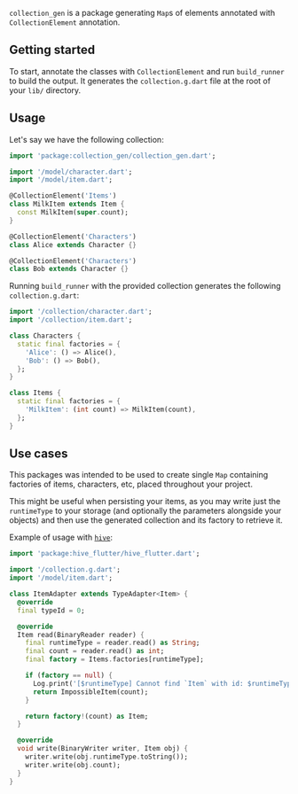 `collection_gen` is a package generating `Map`s of elements annotated with `CollectionElement` annotation.




## Getting started

To start, annotate the classes with `CollectionElement` and run `build_runner` to build the output. It generates the `collection.g.dart` file at the root of your `lib/` directory.




## Usage

Let's say we have the following collection:
```dart
import 'package:collection_gen/collection_gen.dart';

import '/model/character.dart';
import '/model/item.dart';

@CollectionElement('Items')
class MilkItem extends Item {
  const MilkItem(super.count);
}

@CollectionElement('Characters')
class Alice extends Character {}

@CollectionElement('Characters')
class Bob extends Character {}
```

Running `build_runner` with the provided collection generates the following `collection.g.dart`:

```dart
import '/collection/character.dart';
import '/collection/item.dart';

class Characters {
  static final factories = {
    'Alice': () => Alice(),
    'Bob': () => Bob(),
  };
}

class Items {
  static final factories = {
    'MilkItem': (int count) => MilkItem(count),
  };
}
```




## Use cases

This packages was intended to be used to create single `Map` containing factories of items, characters, etc, placed throughout your project.

This might be useful when persisting your items, as you may write just the `runtimeType` to your storage (and optionally the parameters alongside your objects) and then use the generated collection and its factory to retrieve it.

Example of usage with [`hive`]:
```dart
import 'package:hive_flutter/hive_flutter.dart';

import '/collection.g.dart';
import '/model/item.dart';

class ItemAdapter extends TypeAdapter<Item> {
  @override
  final typeId = 0;

  @override
  Item read(BinaryReader reader) {
    final runtimeType = reader.read() as String;
    final count = reader.read() as int;
    final factory = Items.factories[runtimeType];

    if (factory == null) {
      Log.print('[$runtimeType] Cannot find `Item` with id: $runtimeType');
      return ImpossibleItem(count);
    }

    return factory!(count) as Item;
  }

  @override
  void write(BinaryWriter writer, Item obj) {
    writer.write(obj.runtimeType.toString());
    writer.write(obj.count);
  }
}
```



[`hive`]: https://pub.dev/packages/hive
